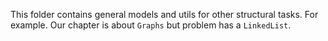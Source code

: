 This folder contains general models and utils for other structural tasks.
For example. Our chapter is about `Graphs` but problem has a `LinkedList`.